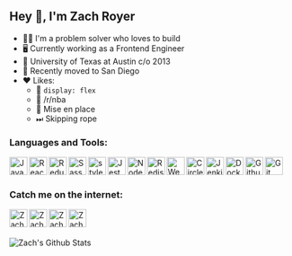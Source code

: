 ## Hey 👋, I'm Zach Royer

- 👷‍♂️ I'm a problem solver who loves to build
- 🖥 Currently working as a Frontend Engineer
- 🤘 University of Texas at Austin c/o 2013
- 🌴 Recently moved to San Diego
- ❤️ Likes:
  - 💪 `display: flex`
  - 🏀 /r/nba
  - 🍱 Mise en place
  - ⏭ Skipping rope


### Languages and Tools:

<img align="left" alt="Javascript" width="32px" src="https://cdn.jsdelivr.net/npm/simple-icons@3.4.0/icons/javascript.svg" />
<img align="left" alt="React" width="32px" src="https://cdn.jsdelivr.net/npm/simple-icons@3.4.0/icons/react.svg" />
<img align="left" alt="Redux" width="32px" src="https://cdn.jsdelivr.net/npm/simple-icons@3.4.0/icons/redux.svg" />
<img align="left" alt="Sass" width="32px" src="https://cdn.jsdelivr.net/npm/simple-icons@3.4.0/icons/sass.svg" />
<img align="left" alt="styled-components" width="32px" src="https://cdn.jsdelivr.net/npm/simple-icons@3.4.0/icons/styled-components.svg" />
<img align="left" alt="Jest" width="32px" src="https://cdn.jsdelivr.net/npm/simple-icons@3.4.0/icons/jest.svg" />
<img align="left" alt="Node" width="32px" src="https://cdn.jsdelivr.net/npm/simple-icons@3.4.0/icons/node-dot-js.svg" />
<img align="left" alt="Redis" width="32px" src="https://cdn.jsdelivr.net/npm/simple-icons@3.4.0/icons/redis.svg" />
<img align="left" alt="Webpack" width="32px" src="https://cdn.jsdelivr.net/npm/simple-icons@3.4.0/icons/webpack.svg" />
<img align="left" alt="CircleCI" width="32px" src="https://cdn.jsdelivr.net/npm/simple-icons@3.4.0/icons/circleci.svg" />
<img align="left" alt="Jenkins" width="32px" src="https://cdn.jsdelivr.net/npm/simple-icons@3.4.0/icons/jenkins.svg" />
<img align="left" alt="Docker" width="32px" src="https://cdn.jsdelivr.net/npm/simple-icons@3.4.0/icons/docker.svg" />
<img align="left" alt="Github" width="32px" src="https://cdn.jsdelivr.net/npm/simple-icons@3.4.0/icons/github.svg" />
<img align="left" alt="Git" width="32px" src="https://cdn.jsdelivr.net/npm/simple-icons@3.4.0/icons/git.svg" />

<br />
<br />

### Catch me on the internet:

[<img align="left" alt="Zach | Facebook" width="32px" src="https://cdn.jsdelivr.net/npm/simple-icons@v3/icons/facebook.svg" />][facebook]
[<img align="left" alt="Zach | Twitter" width="32px" src="https://cdn.jsdelivr.net/npm/simple-icons@v3/icons/twitter.svg" />][twitter]
[<img align="left" alt="Zach | LinkedIn" width="32px" src="https://cdn.jsdelivr.net/npm/simple-icons@v3/icons/linkedin.svg" />][linkedin]
[<img align="left" alt="Zach | Soundcloud" width="32px" src="https://cdn.jsdelivr.net/npm/simple-icons@v3/icons/soundcloud.svg" />][soundcloud]

<br />
<br />
<br />

<img align="left" alt="Zach's Github Stats" src="https://github-readme-stats.vercel.app/api?username=zroyer&show_icons=true&hide_border=false" />

[facebook]: https://www.facebook.com/zzzzzach
[twitter]: https://twitter.com/zzach2thefuture
[linkedin]: https://www.linkedin.com/in/zroyer/
[soundcloud]: https://www.soundcloud.com/laidback_zach
